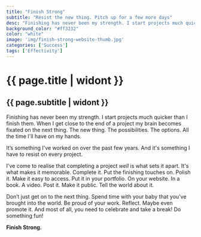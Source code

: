 ```yaml
---
title: "Finish Strong"
subtitle: "Resist the new thing. Pitch up for a few more days"
desc: "Finishing has never been my strength. I start projects much quicker than I finish them. When I get close to the end of a project my brain becomes fixated on the next thing. The new thing. The possibilities. The options. All the time I'll have on my hands."
background_color: "#ff3232"
color: "white"
image: 'img/finish-strong-website-thumb.jpg'
categories: ['Success']
tags: ['Effectivity']
---
```

# {{ page.title | widont }}
## {{ page.subtitle | widont }}

Finishing has never been my strength. I start projects much quicker than I finish them. When I get close to the end of a project my brain becomes fixated on the next thing. The new thing. The possibilities. The options. All the time I'll have on my hands.

It’s something I've worked on over the past few years. And it's something I have to resist on every project.

I've come to realise that completing a project *well* is what sets it apart. It's what makes it memorable. Complete it. Put the finishing touches on. Polish it. Make it easy to access. Put it in your portfolio. On your website. In a book. A video. Post it. Make it public. Tell the world about it.

Don’t just get on to the next thing. Spend time with your baby that you’ve brought into the world. Be proud of your work. Reflect. Maybe even promote it. And most of all, you need to celebrate and take a break! Do something fun!

**Finish Strong.**